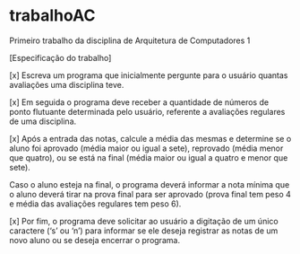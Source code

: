# trabalhoAC
Primeiro trabalho da disciplina de Arquitetura de Computadores 1

[Especificação do trabalho]

[x] Escreva um programa que inicialmente pergunte para o usuário quantas avaliações uma disciplina teve. 

[x] Em seguida o programa deve receber a quantidade de números de ponto flutuante determinada pelo usuário, referente a avaliações regulares de uma disciplina.

[x] Após a entrada das notas, calcule a média das mesmas e determine se o aluno foi aprovado (média maior ou igual a sete), reprovado (média menor que quatro), ou se está na final (média maior ou igual a quatro e menor que sete). 

Caso o aluno esteja na final, o programa deverá informar a nota mínima que o aluno deverá tirar na prova final para ser aprovado (prova final tem peso 4 e média das avaliações regulares tem peso 6).

[x] Por fim, o programa deve solicitar ao usuário a digitação de um único caractere (‘s’ ou ‘n’) para informar se ele deseja registrar as notas de um novo aluno ou se deseja encerrar o programa.
